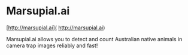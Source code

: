 # Marsupial.ai

 [http://marsupial.ai]( http://marsupial.ai)
 
 Marsupial.ai allows you to detect and count Australian native animals in camera trap images reliably and fast!
